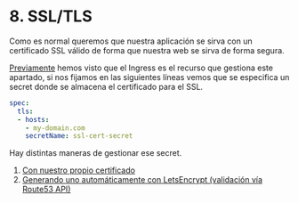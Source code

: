 # 8. SSL/TLS

Como es normal queremos que nuestra aplicación se sirva con un certificado SSL válido de forma que nuestra web se sirva de forma segura.

[Previamente](../7.-nginx-ingress.md#1-nginx-ingress) hemos visto que el Ingress es el recurso que gestiona este apartado, si nos fijamos en las siguientes líneas vemos que se especifica un secret donde se almacena el certificado para el SSL.

```yaml
spec:
  tls:
  - hosts:
    - my-domain.com
    secretName: ssl-cert-secret
```

Hay distintas maneras de gestionar ese secret.

1. [Con nuestro propio certificado](a.-con-mi-certificado.md)
2. [Generando uno automáticamente con LetsEncrypt \(validación vía Route53 API\)](b.-con-letsencrypt-cert-manager.md)

